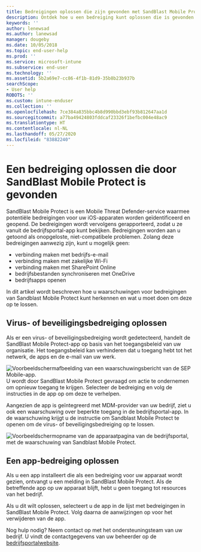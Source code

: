 ```yaml
---
title: Bedreigingen oplossen die zijn gevonden met SandBlast Mobile Protect op iOS | Microsoft Docs
description: Ontdek hoe u een bedreiging kunt oplossen die is gevonden door Mobile Protect for iOS.
keywords: ''
author: lenewsad
ms.author: lanewsad
manager: dougeby
ms.date: 10/05/2018
ms.topic: end-user-help
ms.prod: ''
ms.service: microsoft-intune
ms.subservice: end-user
ms.technology: ''
ms.assetid: 5b2a69e7-cc86-4f1b-81d9-35b8b23b937b
searchScope:
- User help
ROBOTS: ''
ms.custom: intune-enduser
ms.collection: ''
ms.openlocfilehash: 7ce384a835bbc4b8d990bbd3ebf93b812647aa1d
ms.sourcegitcommit: a77ba49424803fddcaf23326f1befbc004e48ac9
ms.translationtype: HT
ms.contentlocale: nl-NL
ms.lasthandoff: 05/27/2020
ms.locfileid: "83882240"
---
```

# <a name="resolve-a-threat-found-by-sandblast-mobile-protect"></a>Een bedreiging oplossen die door SandBlast Mobile Protect is gevonden

SandBlast Mobile Protect is een Mobile Threat Defender-service waarmee potentiële bedreigingen voor uw iOS-apparaten worden geïdentificeerd en geopend. De bedreigingen wordt vervolgens gerapporteerd, zodat u ze vanuit de bedrijfsportal-app kunt bekijken. Bedreigingen worden aan u getoond als onopgeloste, niet-compatibele problemen. Zolang deze bedreigingen aanwezig zijn, kunt u mogelijk geen:   

* verbinding maken met bedrijfs-e-mail
* verbinding maken met zakelijke Wi-Fi
* verbinding maken met SharePoint Online
* bedrijfsbestanden synchroniseren met OneDrive
* bedrijfsapps openen

In dit artikel wordt beschreven hoe u waarschuwingen voor bedreigingen van Sandblast Mobile Protect kunt herkennen en wat u moet doen om deze op te lossen.  

## <a name="troubleshoot-virus-or-security-threat"></a>Virus- of beveiligingsbedreiging oplossen  
Als er een virus- of beveiligingsbedreiging wordt gedetecteerd, handelt de SandBlast Mobile Protect-app op basis van het toegangsbeleid van uw organisatie. Het toegangsbeleid kan verhinderen dat u toegang hebt tot het netwerk, de apps en de e-mail van uw werk.  

![Voorbeeldschermafbeelding van een waarschuwingsbericht van de SEP Mobile-app.](./media/skycure-list-of-potential-issues-android.png)  
U wordt door SandBlast Mobile Protect gevraagd om actie te ondernemen om opnieuw toegang te krijgen. Selecteer de bedreiging en volg de instructies in de app op om deze te verhelpen.

Aangezien de app is geïntegreerd met MDM-provider van uw bedrijf, ziet u ook een waarschuwing over beperkte toegang in de bedrijfsportal-app. In de waarschuwing krijgt u de instructie om Sandblast Mobile Protect te openen om de virus- of beveiligingsbedreiging op te lossen.  

  ![Voorbeeldschermopname van de apparaatpagina van de bedrijfsportal, met de waarschuwing van Sandblast Mobile Protect.](./media/CP-lookout-virus-banner-1808.png)  

## <a name="troubleshoot-an-app-threat"></a>Een app-bedreiging oplossen  

Als u een app installeert die als een bedreiging voor uw apparaat wordt gezien, ontvangt u een melding in SandBlast Mobile Protect. Als de betreffende app op uw apparaat blijft, hebt u geen toegang tot resources van het bedrijf.  

Als u dit wilt oplossen, selecteert u de app in de lijst met bedreigingen in SandBlast Mobile Protect. Volg daarna de aanwijzingen op voor het verwijderen van de app.  

Nog hulp nodig? Neem contact op met het ondersteuningsteam van uw bedrijf. U vindt de contactgegevens van uw beheerder op de [bedrijfsportalwebsite](https://go.microsoft.com/fwlink/?linkid=2010980).  

